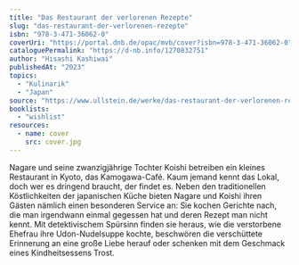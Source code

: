 ```yaml
---
title: "Das Restaurant der verlorenen Rezepte"
slug: "das-restaurant-der-verlorenen-rezepte"
isbn: "978-3-471-36062-0"
coverUri: "https://portal.dnb.de/opac/mvb/cover?isbn=978-3-471-36062-0"
cataloguePermalink: "https://d-nb.info/1270832751"
author: "Hisashi Kashiwai"
publishedAt: "2023"
topics:
  - "Kulinarik"
  - "Japan"
source: "https://www.ullstein.de/werke/das-restaurant-der-verlorenen-rezepte/hardcover/9783471360620"
booklists:
  - "wishlist"
resources:
  - name: cover
    src: cover.jpg
---
```

Nagare und seine zwanzigjährige Tochter Koishi betreiben ein kleines 
Restaurant in Kyoto, das Kamogawa-Café. Kaum jemand kennt das Lokal, doch wer 
es dringend braucht, der findet es. Neben den traditionellen Köstlichkeiten 
der japanischen Küche bieten Nagare und Koishi ihren Gästen nämlich einen 
besonderen Service an: Sie kochen Gerichte nach, die man irgendwann einmal 
gegessen hat und deren Rezept man nicht kennt. Mit detektivischem Spürsinn 
finden sie heraus, wie die verstorbene Ehefrau ihre Udon-Nudelsuppe kochte, 
beschwören die verschüttete Erinnerung an eine große Liebe herauf oder 
schenken mit dem Geschmack eines Kindheitsessens Trost.